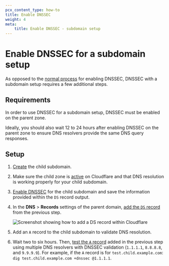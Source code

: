```yaml
---
pcx_content_type: how-to
title: Enable DNSSEC
weight: 4
meta: 
    title: Enable DNSSEC - subdomain setup
---
```


# Enable DNSSEC for a subdomain setup

As opposed to the [normal process](/dns/dnssec/) for enabling DNSSEC, DNSSEC with a subdomain setup requires a few additional steps.

## Requirements

In order to use DNSSEC for a subdomain setup, DNSSEC must be enabled on the parent zone. 

Ideally, you should also wait 12 to 24 hours after enabling DNSSEC on the parent zone to ensure DNS resolvers provide the same DNS query responses.

## Setup

1. [Create](/dns/zone-setups/subdomain-setup/setup/) the child subdomain.
2. Make sure the child zone is [active](/dns/zone-setups/reference/domain-status/) on Cloudflare and that DNS resolution is working properly for your child subdomain.
3. [Enable DNSSEC](/dns/dnssec/) for the child subdomain and save the information provided within the `DS` record output.
4. In the **DNS** > **Records** settings of the parent domain, [add the `DS` record](/dns/manage-dns-records/how-to/create-dns-records/) from the previous step.

    ![Screenshot showing how to add a DS record within Cloudflare](/images/dns/ds-record-example.png)

5. Add an `A` record to the child subdomain to validate DNS resolution.
6. Wait two to six hours. Then, [test the `A` record](/dns/dnssec/troubleshooting/#test-dnssec-with-dig) added in the previous step using multiple DNS resolvers with DNSSEC validation (`1.1.1.1`, `8.8.8.8`, and `9.9.9.9`). For example, if the `A` record is for `test.child.example.com`: `dig test.child.example.com +dnssec @1.1.1.1`.